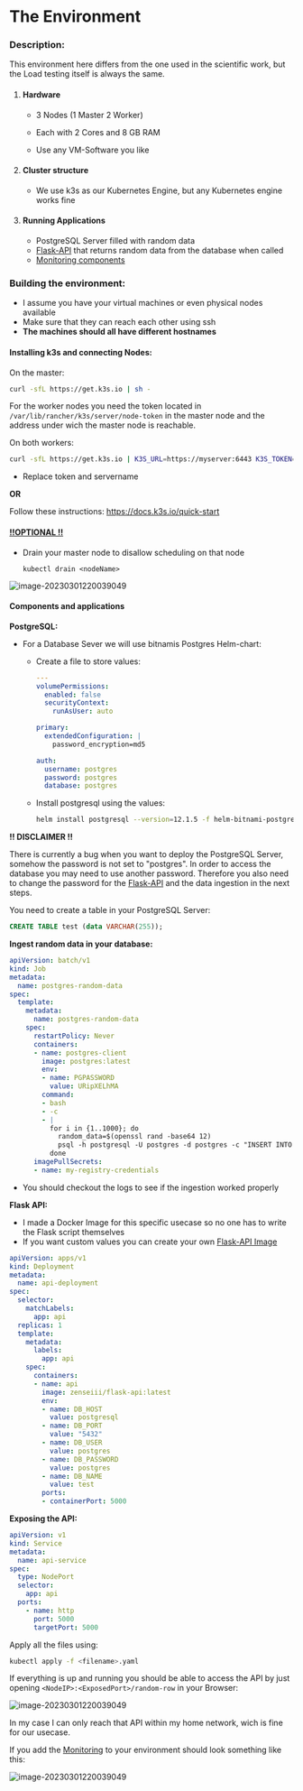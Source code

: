 # The Environment

### Description:

This environment here differs from the one used in the scientific work, but the Load testing itself is always the same.

1. #### Hardware

   - 3 Nodes (1 Master 2 Worker)

   - Each with 2 Cores and 8 GB RAM

   - Use any VM-Software you like

     

2. #### Cluster structure

   - We use k3s as our Kubernetes Engine, but any Kubernetes engine works fine

     

3. #### Running Applications

   - PostgreSQL Server filled with random data
   - [Flask-API](Flask-API.md) that returns random data from the database when called
   -  [Monitoring components](Monitoring.md) 





### Building the environment:

- I assume you have your virtual machines or even physical nodes available
- Make sure that they can reach each other using ssh
- **The machines should all have different hostnames**



#### Installing k3s and connecting Nodes:

On the master:

```bash
curl -sfL https://get.k3s.io | sh -
```



For the worker nodes you need the token located in `/var/lib/rancher/k3s/server/node-token` in the master node and the address under wich the master node is reachable.



On both workers:

```bash
curl -sfL https://get.k3s.io | K3S_URL=https://myserver:6443 K3S_TOKEN=mynodetoken sh -
```

- Replace token and servername



**OR**

Follow these instructions: https://docs.k3s.io/quick-start

#### <u>!!OPTIONAL !!</u>

- Drain your master node to disallow scheduling on that node

  ```
  kubectl drain <nodeName>
  ```




![image-20230301220039049](../Images/running_nodes.png)





#### Components and applications

**PostgreSQL:**

- For a Database Sever we will use bitnamis Postgres Helm-chart:

  - Create a file to store values:

    ```yaml
    ---
    volumePermissions:
      enabled: false
      securityContext:
        runAsUser: auto
    
    primary:
      extendedConfiguration: |
        password_encryption=md5
    
    auth:
      username: postgres
      password: postgres
      database: postgres
    ```

  - Install postgresql using the values:

    ```bash
    helm install postgresql --version=12.1.5 -f helm-bitnami-postgresql-values.yaml --repo https://charts.bitnami.com/bitnami postgresql
    ```

**!! DISCLAIMER !!**

There is currently a bug when you want to deploy the PostgreSQL Server, somehow the password is not set to "postgres". In order to access the database you may need to use another password. Therefore you also need to change the password for the [Flask-API](Flask-API.md)  and the data ingestion in the next steps.



You need to create a table in your PostgreSQL Server:

```sql
CREATE TABLE test (data VARCHAR(255));
```



**Ingest random data in your database:**

```yaml
apiVersion: batch/v1
kind: Job
metadata:
  name: postgres-random-data
spec:
  template:
    metadata:
      name: postgres-random-data
    spec:
      restartPolicy: Never
      containers:
      - name: postgres-client
        image: postgres:latest
        env:
        - name: PGPASSWORD
          value: URipXELhMA
        command:
        - bash
        - -c
        - |
          for i in {1..1000}; do
            random_data=$(openssl rand -base64 12)
            psql -h postgresql -U postgres -d postgres -c "INSERT INTO test (data) VALUES ('$random_data');"
          done
      imagePullSecrets:
      - name: my-registry-credentials
```

- You should checkout the logs to see if the ingestion worked properly



**Flask API:**

- I made a Docker Image for this specific usecase so no one has to write the Flask script themselves 
- If you want custom values you can create your own  [Flask-API Image](Flask-API.md) 

```yaml
apiVersion: apps/v1
kind: Deployment
metadata:
  name: api-deployment
spec:
  selector:
    matchLabels:
      app: api
  replicas: 1
  template:
    metadata:
      labels:
        app: api
    spec:
      containers:
      - name: api
        image: zenseiii/flask-api:latest
        env:
        - name: DB_HOST
          value: postgresql
        - name: DB_PORT
          value: "5432"
        - name: DB_USER
          value: postgres
        - name: DB_PASSWORD
          value: postgres
        - name: DB_NAME
          value: test
        ports:
        - containerPort: 5000
```



**Exposing the API:**

```yaml
apiVersion: v1
kind: Service
metadata:
  name: api-service
spec:
  type: NodePort
  selector:
    app: api
  ports:
    - name: http
      port: 5000
      targetPort: 5000
```



Apply all the files using:

```bash
kubectl apply -f <filename>.yaml
```



If everything is up and running you should be able to access the API by just opening  `<NodeIP>:<ExposedPort>/random-row` in your Browser:

![image-20230301220039049](../Images/runningAPI.png)

In my case I can only reach that API within my home network, wich is fine for our usecase.



If you add the  [Monitoring](Monitoring.md) to your environment should look something like this:

![image-20230301220039049](../Images/running_env.png)